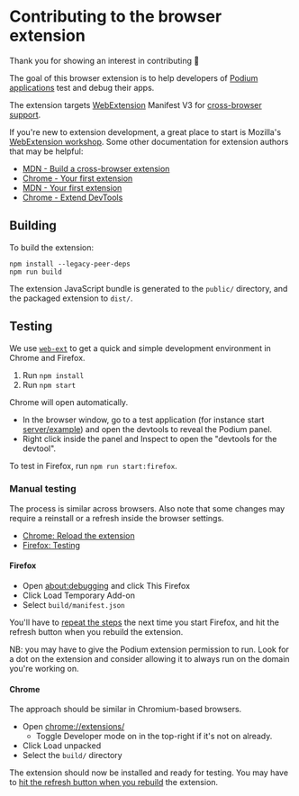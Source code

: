 # Contributing to the browser extension

Thank you for showing an interest in contributing 💜

The goal of this browser extension is to help developers of [Podium applications](https://podium-lib.io/) test and debug their apps.

The extension targets [WebExtension](https://developer.mozilla.org/en-US/docs/Mozilla/Add-ons/WebExtensions) Manifest V3 for [cross-browser support](https://developer.mozilla.org/en-US/docs/Mozilla/Add-ons/WebExtensions/Build_a_cross_browser_extension).

If you're new to extension development, a great place to start is Mozilla's [WebExtension workshop](https://extensionworkshop.com/). Some other documentation for extension authors that may be helpful:

- [MDN - Build a cross-browser extension](https://developer.mozilla.org/en-US/docs/Mozilla/Add-ons/WebExtensions/Build_a_cross_browser_extension)
- [Chrome - Your first extension](https://developer.chrome.com/docs/extensions/get-started/tutorial/hello-world)
- [MDN - Your first extension](https://developer.mozilla.org/en-US/docs/Mozilla/Add-ons/WebExtensions/Your_first_WebExtension)
- [Chrome - Extend DevTools](https://developer.chrome.com/docs/extensions/how-to/devtools/extend-devtools)

## Building

To build the extension:

```
npm install --legacy-peer-deps
npm run build
```

The extension JavaScript bundle is generated to the `public/` directory, and the packaged extension to `dist/`.

## Testing

We use [`web-ext`](https://extensionworkshop.com/documentation/develop/getting-started-with-web-ext/) to get a quick and simple development environment in Chrome and Firefox.

1. Run `npm install`
2. Run `npm start`

Chrome will open automatically.

- In the browser window, go to a test application (for instance start [server/example](../server/example/)) and open the devtools to reveal the Podium panel.
- Right click inside the panel and Inspect to open the "devtools for the devtool".

To test in Firefox, run `npm run start:firefox`.

### Manual testing

The process is similar across browsers. Also note that some changes may require a reinstall or a refresh inside the browser settings.

- [Chrome: Reload the extension](https://developer.chrome.com/docs/extensions/get-started/tutorial/hello-world#reload)
- [Firefox: Testing](https://developer.mozilla.org/en-US/docs/Mozilla/Add-ons/WebExtensions/Your_first_WebExtension#testing)

#### Firefox

- Open [about:debugging](about:debugging#/runtime/this-firefox) and click This Firefox
- Click Load Temporary Add-on
- Select `build/manifest.json`

You'll have to [repeat the steps](https://developer.mozilla.org/en-US/docs/Mozilla/Add-ons/WebExtensions/Your_first_WebExtension#installing) the next time you start Firefox, and hit the refresh button when you rebuild the extension.

NB: you may have to give the Podium extension permission to run. Look for a dot on the extension and consider allowing it to always run on the domain you're working on.

#### Chrome

The approach should be similar in Chromium-based browsers.

- Open [chrome://extensions/](chrome://extensions/)
  - Toggle Developer mode on in the top-right if it's not on already.
- Click Load unpacked
- Select the `build/` directory

The extension should now be installed and ready for testing. You may have to [hit the refresh button when you rebuild](https://developer.chrome.com/docs/extensions/get-started/tutorial/hello-world#reload) the extension.
